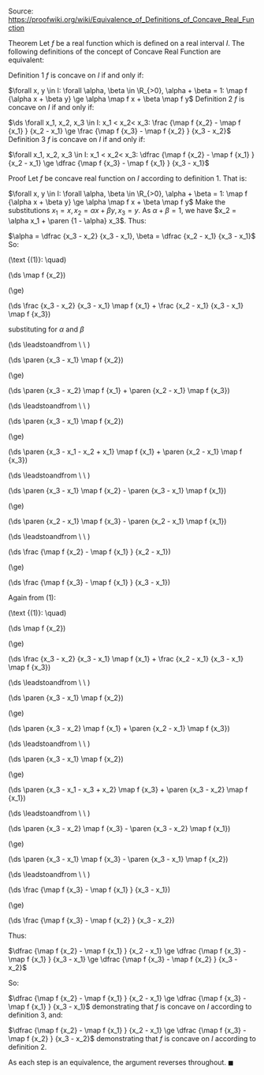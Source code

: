 # 

Source: https://proofwiki.org/wiki/Equivalence_of_Definitions_of_Concave_Real_Function



Theorem
Let $f$ be a real function which is defined on a real interval $I$.
The following definitions of the concept of Concave Real Function are equivalent:

Definition 1
$f$ is concave on $I$ if and only if:

$\forall x, y \in I: \forall \alpha, \beta \in \R_{>0}, \alpha + \beta = 1: \map f {\alpha x + \beta y} \ge \alpha \map f x + \beta \map f y$
Definition 2
$f$ is concave on $I$ if and only if:

$\ds \forall x_1, x_2, x_3 \in I: x_1 < x_2< x_3: \frac {\map f {x_2} - \map f {x_1} } {x_2 - x_1} \ge \frac {\map f {x_3} - \map f {x_2} } {x_3 - x_2}$
Definition 3
$f$ is concave on $I$ if and only if:

$\forall x_1, x_2, x_3 \in I: x_1 < x_2< x_3: \dfrac {\map f {x_2} - \map f {x_1} } {x_2 - x_1} \ge \dfrac {\map f {x_3} - \map f {x_1} } {x_3 - x_1}$


Proof
Let $f$ be concave real function on $I$ according to definition 1.
That is:

$\forall x, y \in I: \forall \alpha, \beta \in \R_{>0}, \alpha + \beta = 1: \map f {\alpha x + \beta y} \ge \alpha \map f x + \beta \map f y$
Make the substitutions $x_1 = x, x_2 = \alpha x + \beta y, x_3 = y$.
As $\alpha + \beta = 1$, we have $x_2 = \alpha x_1 + \paren {1 - \alpha} x_3$.
Thus:

$\alpha = \dfrac {x_3 - x_2} {x_3 - x_1}, \beta = \dfrac {x_2 - x_1} {x_3 - x_1}$
So:




\(\text {(1)}: \quad\)









\(\ds \map f {x_2}\)

\(\ge\)







\(\ds \frac {x_3 - x_2} {x_3 - x_1} \map f {x_1} + \frac {x_2 - x_1} {x_3 - x_1} \map f {x_3}\)





substituting for $\alpha$ and $\beta$








\(\ds \leadstoandfrom \ \ \)





\(\ds \paren {x_3 - x_1} \map f {x_2}\)

\(\ge\)







\(\ds \paren {x_3 - x_2} \map f {x_1} + \paren {x_2 - x_1} \map f {x_3}\)














\(\ds \leadstoandfrom \ \ \)





\(\ds \paren {x_3 - x_1} \map f {x_2}\)

\(\ge\)







\(\ds \paren {x_3 - x_1 - x_2 + x_1} \map f {x_1} + \paren {x_2 - x_1} \map f {x_3}\)














\(\ds \leadstoandfrom \ \ \)





\(\ds \paren {x_3 - x_1} \map f {x_2} - \paren {x_3 - x_1} \map f {x_1}\)

\(\ge\)







\(\ds \paren {x_2 - x_1} \map f {x_3} - \paren {x_2 - x_1} \map f {x_1}\)














\(\ds \leadstoandfrom \ \ \)





\(\ds \frac {\map f {x_2} - \map f {x_1} } {x_2 - x_1}\)

\(\ge\)







\(\ds \frac {\map f {x_3} - \map f {x_1} } {x_3 - x_1}\)










Again from $(1)$:




\(\text {(1)}: \quad\)









\(\ds \map f {x_2}\)

\(\ge\)







\(\ds \frac {x_3 - x_2} {x_3 - x_1} \map f {x_1} + \frac {x_2 - x_1} {x_3 - x_1} \map f {x_3}\)














\(\ds \leadstoandfrom \ \ \)





\(\ds \paren {x_3 - x_1} \map f {x_2}\)

\(\ge\)







\(\ds \paren {x_3 - x_2} \map f {x_1} + \paren {x_2 - x_1} \map f {x_3}\)














\(\ds \leadstoandfrom \ \ \)





\(\ds \paren {x_3 - x_1} \map f {x_2}\)

\(\ge\)







\(\ds \paren {x_3 - x_1 - x_3 + x_2} \map f {x_3} + \paren {x_3 - x_2} \map f {x_1}\)














\(\ds \leadstoandfrom \ \ \)





\(\ds \paren {x_3 - x_2} \map f {x_3} - \paren {x_3 - x_2} \map f {x_1}\)

\(\ge\)







\(\ds \paren {x_3 - x_1} \map f {x_3} - \paren {x_3 - x_1} \map f {x_2}\)














\(\ds \leadstoandfrom \ \ \)





\(\ds \frac {\map f {x_3} - \map f {x_1} } {x_3 - x_1}\)

\(\ge\)







\(\ds \frac {\map f {x_3} - \map f {x_2} } {x_3 - x_2}\)










Thus:

$\dfrac {\map f {x_2} - \map f {x_1} } {x_2 - x_1} \ge \dfrac {\map f {x_3} - \map f {x_1} } {x_3 - x_1} \ge \dfrac {\map f {x_3} - \map f {x_2} } {x_3 - x_2}$

So:

$\dfrac {\map f {x_2} - \map f {x_1} } {x_2 - x_1} \ge \dfrac {\map f {x_3} - \map f {x_1} } {x_3 - x_1}$
demonstrating that $f$ is concave on $I$ according to definition 3, and:

$\dfrac {\map f {x_2} - \map f {x_1} } {x_2 - x_1} \ge \dfrac {\map f {x_3} - \map f {x_2} } {x_3 - x_2}$
demonstrating that $f$ is concave on $I$ according to definition 2.

As each step is an equivalence, the argument reverses throughout.
$\blacksquare$





